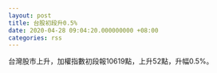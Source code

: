 ```yaml
---
layout: post
title: 台股初段升0.5%
date: 2020-04-28 09:04:20.000000000 +08:00
categories: rss
---
```


台灣股市上升，加權指數初段報10619點，上升52點，升幅0.5%。
